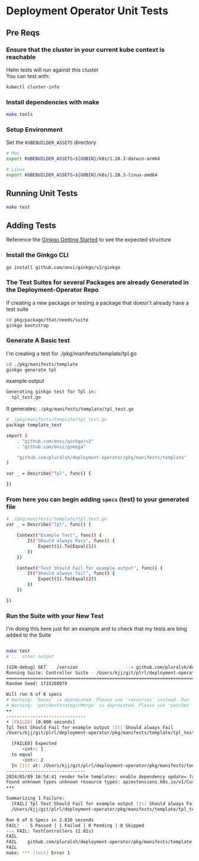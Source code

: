 # Deployment Operator Unit Tests


## Pre Reqs
### Ensure that the cluster in your current kube context is reachable  
Helm tests will run against this cluster  
You can test with:
```sh
kubectl cluster-info
```

### Install dependencies with make
```sh
make tools
```
### Setup Environment
Set the `KUBEBUILDER_ASSETS` directory
```sh
# Mac
export KUBEBUILDER_ASSETS=${GOBIN}/k8s/1.28.3-darwin-arm64

# Linux
export KUBEBUILDER_ASSETS=${GOBIN}/k8s/1.28.3-linux-amd64
```



## Running Unit Tests
```sh
make test
```

## Adding Tests
Reference the [Ginkgo Getting Started](https://onsi.github.io/ginkgo/#getting-started) to see the expected structure
### Install the Ginkgo CLI
```sh
go install github.com/onsi/ginkgo/v2/ginkgo
```
### The Test Suites for several Packages are already Generated in the Deployment-Operator Repo
If creating a new package or testing a package that doesn't already have a test suite
```sh
cd pkg/package/that/needs/suite
ginkgo bootstrap
```

### Generate A Basic test
I'm creating a test for  ./pkg/manifests/template/tpl.go 
```sh
cd ./pkg/manifests/template
ginkgo generate tpl
```
example output
```sh
Generating ginkgo test for Tpl in:
  tpl_test.go
```
It generates: `./pkg/manifests/template/tpl_test.go`
```sh
# ./pkg/manifests/template/tpl_test.go
package template_test

import (
	. "github.com/onsi/ginkgo/v2"
	. "github.com/onsi/gomega"

	"github.com/pluralsh/deployment-operator/pkg/manifests/template"
)

var _ = Describe("Tpl", func() {

})

```
### From here you can begin adding `specs` (test) to your generated file
```sh
# ./pkg/manifests/template/tpl_test.go
var _ = Describe("Tpl", func() {

	Context("Example Test", func() {
		It("Should always Pass", func() {
			Expect(1).To(Equal(1))
		})
	})

    Context("Test Should Fail for example output", func() {
		It("Should always fail", func() {
			Expect(1).To(Equal(2))
		})
	})

})
```

### Run the Suite with your New Test
 I'm doing this here just for an example and to check that my tests are bing added to the Suite
```sh

make test
# ... other output

[GIN-debug] GET    /version                  --> github.com/pluralsh/deployment-operator/pkg/manifests/template.init.func1.1 (3 handlers)
Running Suite: Controller Suite - /Users/kjj/git/plrl/deployment-operator/pkg/manifests/template
================================================================================================
Random Seed: 1715288079

Will run 6 of 6 specs
# Warning: 'bases' is deprecated. Please use 'resources' instead. Run 'kustomize edit fix' to update your Kustomization automatically.
# Warning: 'patchesStrategicMerge' is deprecated. Please use 'patches' instead. Run 'kustomize edit fix' to update your Kustomization automatically.
••
------------------------------
• [FAILED] [0.000 seconds]
Tpl Test Should Fail for example output [It] Should always Fail
/Users/kjj/git/plrl/deployment-operator/pkg/manifests/template/tpl_test.go:17

  [FAILED] Expected
      <int>: 1
  to equal
      <int>: 2
  In [It] at: /Users/kjj/git/plrl/deployment-operator/pkg/manifests/template/tpl_test.go:18 @ 05/09/24 16:54:41.29
------------------------------
2024/05/09 16:54:41 render helm templates: enable dependency update= false dependencies= 0
Found unknown types unknown resource types: apiextensions.k8s.io/v1/CustomResourceDefinition,apiextensions.k8s.io/v1/CustomResourceDefinition, ignoring for now2024/05/09 16:54:41 Server exiting
•••

Summarizing 1 Failure:
  [FAIL] Tpl Test Should Fail for example output [It] Should always Fail
  /Users/kjj/git/plrl/deployment-operator/pkg/manifests/template/tpl_test.go:18

Ran 6 of 6 Specs in 2.810 seconds
FAIL! -- 5 Passed | 1 Failed | 0 Pending | 0 Skipped
--- FAIL: TestControllers (2.81s)
FAIL
FAIL    github.com/pluralsh/deployment-operator/pkg/manifests/template  3.421s
FAIL
make: *** [test] Error 1

```
